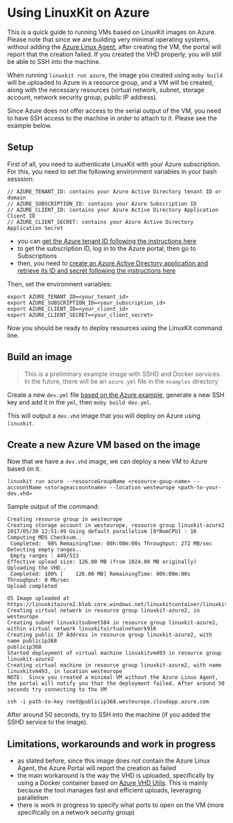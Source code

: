 # Using LinuxKit on Azure

This is a quick guide to running VMs based on LinuxKit images on Azure. Please note that since we are building very minimal operating systems, without adding the [Azure Linux Agent](https://github.com/Azure/WALinuxAgent), after creating the VM, the portal will report that the creation failed. If you created the VHD properly, you will still be able to SSH into the machine.

When running `linuxkit run azure`, the image you created using `moby build` will be uploaded to Azure in a resource group, and a VM will be created, along with the necessary resources (virtual network, subnet, storage account, network security group, public IP address).

Since Azure does not offer access to the serial output of the VM, you need to have SSH access to the machine in order to attach to it. Please see the example below.

## Setup

First of all, you need to authenticate LinuxKit with your Azure subscription. For this, you need to set the following environment variables in your bash sesssion:

```
// AZURE_TENANT_ID: contains your Azure Active Directory tenant ID or domain
// AZURE_SUBSCRIPTION_ID: contains your Azure Subscription ID
// AZURE_CLIENT_ID: contains your Azure Active Directory Application Client ID
// AZURE_CLIENT_SECRET: contains your Azure Active Directory Application Secret
```

- you can [get the Azure tenant ID following the instructions here](https://docs.microsoft.com/en-us/azure/azure-resource-manager/resource-group-create-service-principal-portal#get-tenant-id)
- to get the subscription ID, log in to the Azure portal, then go to Subscriptions
- then, you need to [create an Azure Active Directory application and retrieve its ID and secret following the instructions here](https://docs.microsoft.com/en-us/azure/azure-resource-manager/resource-group-create-service-principal-portal#create-an-azure-active-directory-application)

Then, set the environment variables:

```
export AZURE_TENANT_ID=<your_tenant_id>
export AZURE_SUBSCRIPTION_ID=<your_subscription_id>
export AZURE_CLIENT_ID=<your_client_id>
export AZURE_CLIENT_SECRET=<your_client_secret>
```

Now you should be ready to deploy resources using the LinuxKit command line.

## Build an image

> This is a preliminary example image with SSHD and Docker services. In the future, there will be an `azure.yml` file in the `examples` directory

Create a new `dev.yml` file [based on the Azure example](../examples/azure.yml), generate a new SSH key and add it in the `yml`, then `moby build dev.yml`.


This will output a `dev.vhd` image that you will deploy on Azure using `linuxkit`.

## Create a new Azure VM based on the image

Now that we have a `dev.vhd` image, we can deploy a new VM to Azure based on it.

`linuxkit run azure --resourceGroupName <resource-goup-name> --accountName <storageaccountname> --location westeurope <path-to-your-dev.vhd>`

Sample output of the command:

```
Creating resource group in westeurope
Creating storage account in westeurope, resource group linuxkit-azure2
2017/05/30 12:51:49 Using default parallelism [8*NumCPU] : 16
Computing MD5 Checksum..
 Completed:  98% RemainingTime: 00h:00m:00s Throughput: 272 MB/sec
Detecting empty ranges..
 Empty ranges : 449/513
Effective upload size: 126.00 MB (from 1024.00 MB originally)
Uploading the VHD..
 Completed: 100% [    126.00 MB] RemainingTime: 00h:00m:00s Throughput: 0 Mb/sec      
Upload completed

OS Image uploaded at https://linuxkitazure2.blob.core.windows.net/linuxkitcontainer/linuxkitimage.vhd
Creating virtual network in resource group linuxkit-azure2, in westeurope
Creating subnet linuxkitsubnet584 in resource group linuxkit-azure2, within virtual network linuxkitvirtualnetwork916
Creating public IP Address in resource group linuxkit-azure2, with name publicip368
publicip368
Started deployment of virtual machine linuxkitvm493 in resource group linuxkit-azure2
Creating virtual machine in resource group linuxkit-azure2, with name linuxkitvm493, in location westeurope
NOTE:  Since you created a minimal VM without the Azure Linux Agent, the portal will notify you that the deployment failed. After around 50 seconds try connecting to the VM

ssh -i path-to-key root@publicip368.westeurope.cloudapp.azure.com

```

After around 50 seconds, try to SSH into the machine (if you added the SSHD service to the image).


## Limitations, workarounds and work in progress

- as stated before, since this image does not contain the Azure Linux Agent, the Azure Portal will report the creation as failed
- the main workaround is the way the VHD is uploaded, specifically by using a Docker container based on [Azure VHD Utils](https://github.com/Microsoft/azure-vhd-utils). This is mainly because the tool manages fast and efficient uploads, leveraging parallelism
- there is work in progress to specify what ports to open on the VM (more specifically on a network security group)
